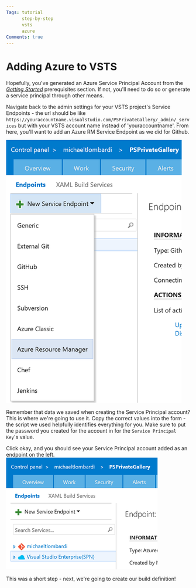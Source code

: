 ```yaml
---
Tags: tutorial
      step-by-step
      vsts
      azure
Comments: true
---
```

# Adding Azure to VSTS

Hopefully, you've generated an Azure Service Principal Account from the [*Getting Started*](..\Getting-Started\Before-We-Begin#Create-a-Visual-Studio-Team-Services-Service-Principal-Account) prerequisites section.
If not, you'll need to do so or generate a service principal through other means.

Navigate back to the admin settings for your VSTS project's Service Endpoints - the url should be like `https://youraccountname.visualstudio.com/PSPrivateGallery/_admin/_services` but with your VSTS account name instead of 'youraccountname'.
From here, you'll want to add an Azure RM Service Endpoint as we did for Github.

![Selecting the AzureRM Service Endpoint in VSTS](../Static/2-azurerm-service-endpoint.PNG "Selecting the AzureRM Service Endpoint Option")

Remember that data we saved when creating the Service Principal account?
This is where we're going to use it.
Copy the correct values into the form - the script we used helpfully identifies everything for you.
Make sure to put the password you created for the account in for the `Service Principal Key`'s value.

Click okay, and you should see your Service Principal account added as an endpoint on the left.
![Seeing the AzureRM Service Endpoint in VSTS](../Static/2-azurerm-endpoint-added.PNG "For example, my endpoint is named Visual Studio Enterprise(SPN)")

This was a short step - next, we're going to create our build definition!